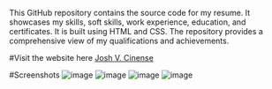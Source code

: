This GitHub repository contains the source code for my resume. It showcases my skills, soft skills, work experience, education, and certificates. It is built using HTML and CSS. The repository provides a comprehensive view of my qualifications and achievements.

#Visit the website here
[Josh V. Cinense](https://cinense-josh-cv.netlify.app)

#Screenshots
![image](https://github.com/JASHiNSENNiN/Cinense-Josh-CV/assets/95284497/caf57a4f-3361-4321-b4f3-2777157d6f69)
![image](https://github.com/JASHiNSENNiN/Cinense-Josh-CV/assets/95284497/257a4109-1c3e-417f-aecb-07e2d0bea1e2)
![image](https://github.com/JASHiNSENNiN/Cinense-Josh-CV/assets/95284497/66d5ec0a-a798-4d9d-9bc8-239dfb614ed5)
![image](https://github.com/JASHiNSENNiN/Cinense-Josh-CV/assets/95284497/66d5ec0a-a798-4d9d-9bc8-239dfb614ed5)


